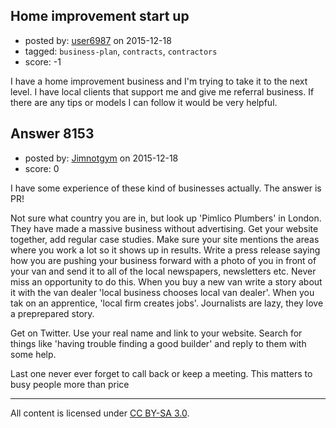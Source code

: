 ## Home improvement start up

- posted by: [user6987](https://stackexchange.com/users/7473261/user6987) on 2015-12-18
- tagged: `business-plan`, `contracts`, `contractors`
- score: -1

I have a home improvement business and I'm trying to take it to the next level. I have local clients that support me and give me referral business. If there are any tips or models I can follow it would be very helpful.


## Answer 8153

- posted by: [Jimnotgym](https://stackexchange.com/users/7461839/jimnotgym) on 2015-12-18
- score: 0

I have some experience of these kind of businesses actually.
The answer is PR!

Not sure what country you are in, but look up 'Pimlico Plumbers' in London. They have made a massive business without advertising. Get your website together, add regular case studies. Make sure your site mentions the areas where you work a lot so it shows up in results. Write a press release saying how you are pushing your business forward with a photo of you in front of your van and send it to all of the local newspapers, newsletters etc. Never miss an opportunity to do this. When you buy a new van write a story about it with the van dealer 'local business chooses local van dealer'. When you tak on an apprentice, 'local firm creates jobs'. Journalists are lazy, they love a preprepared story.

Get on Twitter. Use your real name and link to your website. Search for things like 'having trouble finding a good builder' and reply to them with some help.

Last one never ever forget to call back or keep a meeting. This matters to busy people more than price



---

All content is licensed under [CC BY-SA 3.0](https://creativecommons.org/licenses/by-sa/3.0/).

